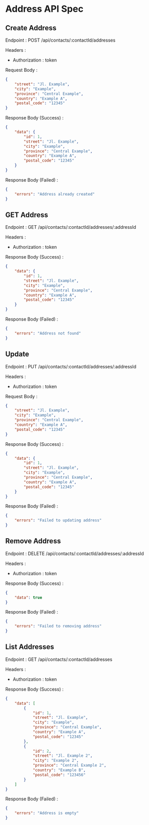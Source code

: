 # Address API Spec

## Create Address

Endpoint : POST /api/contacts/:contactId/addresses

Headers :
- Authorization : token

Request Body : 

```json
{
    "street": "Jl. Example",
    "city": "Example",
    "province": "Central Example",
    "country": "Example A",
    "postal_code": "12345"
}
```

Response Body (Success) : 

```json
{
    "data": {
        "id": 1,
        "street": "Jl. Example",
        "city": "Example",
        "province": "Central Example",
        "country": "Example A",
        "postal_code": "12345"
    }
}
```

Response Body (Failed) : 

```json
{
    "errors": "Address already created"
}
```

## GET Address

Endpoint : GET /api/contacts/:contactId/addresses/:addressId

Headers :
- Authorization : token

Response Body (Success) : 

```json
{
    "data": {
        "id": 1,
        "street": "Jl. Example",
        "city": "Example",
        "province": "Central Example",
        "country": "Example A",
        "postal_code": "12345"
    }
}
```

Response Body (Failed) : 

```json
{
    "errors": "Address not found"
}
```

## Update 

Endpoint : PUT /api/contacts/:contactId/addresses/:addressId

Headers :
- Authorization : token

Request Body : 

```json
{
    "street": "Jl. Example",
    "city": "Example",
    "province": "Central Example",
    "country": "Example A",
    "postal_code": "12345"
}
```

Response Body (Success) : 

```json
{
    "data": {
        "id": 1,
        "street": "Jl. Example",
        "city": "Example",
        "province": "Central Example",
        "country": "Example A",
        "postal_code": "12345"
    }
}
```

Response Body (Failed) : 

```json
{
    "errors": "Failed to updating address"
}
```

## Remove Address

Endpoint : DELETE /api/contacts/:contactId/addresses/:addressId

Headers :
- Authorization : token

Response Body (Success) : 

```json
{
    "data": true
}
```

Response Body (Failed) : 

```json
{
    "errors": "Failed to removing address"
}
```

## List Addresses

Endpoint : GET /api/contacts/:contactId/addresses

Headers :
- Authorization : token

Response Body (Success) : 

```json
{
    "data": [
        {
            "id": 1,
            "street": "Jl. Example",
            "city": "Example",
            "province": "Central Example",
            "country": "Example A",
            "postal_code": "12345"
        },
        {
            "id": 2,
            "street": "Jl. Example 2",
            "city": "Example 2",
            "province": "Central Example 2",
            "country": "Example B",
            "postal_code": "123456"
        }
    ]
}
```

Response Body (Failed) : 

```json
{
    "errors": "Address is empty"
}
```
